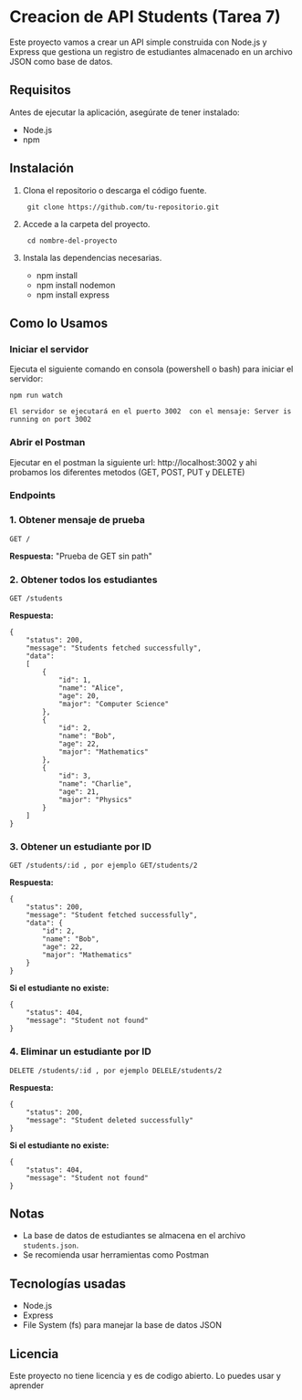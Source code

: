 # Creacion de API Students (Tarea 7)

Este proyecto vamos a crear un API  simple construida con Node.js y Express que gestiona un registro de estudiantes almacenado en un archivo JSON como base de datos.

##  Requisitos

Antes de ejecutar la aplicación, asegúrate de tener instalado:
- Node.js
- npm 

##  Instalación

1. Clona el repositorio o descarga el código fuente.

        git clone https://github.com/tu-repositorio.git

2. Accede a la carpeta del proyecto.

        cd nombre-del-proyecto

3. Instala las dependencias necesarias.

    * npm install
    * npm install nodemon
    * npm install express 

##  Como lo Usamos

### Iniciar el servidor

Ejecuta el siguiente comando en consola (powershell o bash) para iniciar el servidor:

    npm run watch

    El servidor se ejecutará en el puerto 3002  con el mensaje: Server is running on port 3002

### Abrir el Postman 

Ejecutar en el postman la siguiente url:  http://localhost:3002 y ahi probamos los diferentes metodos (GET, POST, PUT y DELETE)

### Endpoints

### 1. Obtener mensaje de prueba

    GET / 

**Respuesta:** "Prueba de GET sin path"

### 2. Obtener todos los estudiantes

    GET /students

**Respuesta:** 

    {
        "status": 200,
        "message": "Students fetched successfully",
        "data": 
        [
            {
                "id": 1,
                "name": "Alice",
                "age": 20,
                "major": "Computer Science"
            },
            {
                "id": 2,
                "name": "Bob",
                "age": 22,
                "major": "Mathematics"
            },
            {
                "id": 3,
                "name": "Charlie",
                "age": 21,
                "major": "Physics"
            }
        ]
    }

### 3. Obtener un estudiante por ID

    GET /students/:id , por ejemplo GET/students/2

 **Respuesta:**

    {
        "status": 200,
        "message": "Student fetched successfully",
        "data": {
            "id": 2,
            "name": "Bob",
            "age": 22,
            "major": "Mathematics"
        }
    }

**Si el estudiante no existe:**

    {
        "status": 404,
        "message": "Student not found"
    }


### 4. Eliminar un estudiante por ID

    DELETE /students/:id , por ejemplo DELELE/students/2

 **Respuesta:**
    
    {
        "status": 200,
        "message": "Student deleted successfully"
    }

 **Si el estudiante no existe:**

    {
        "status": 404,
        "message": "Student not found"
    }


## Notas
- La base de datos de estudiantes se almacena en el archivo `students.json`.
- Se recomienda usar herramientas como Postman

## Tecnologías usadas
- Node.js
- Express
- File System (fs) para manejar la base de datos JSON

## Licencia
Este proyecto no tiene licencia y es de codigo abierto. Lo puedes usar y aprender 

